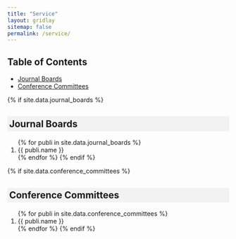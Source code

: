 ```yaml
---
title: "Service"
layout: gridlay
sitemap: false
permalink: /service/
---
```


## Table of Contents
- [Journal Boards](#boards)
- [Conference Committees](#committees)

{% if site.data.journal_boards %}
<h2 style="background-color: #f2f2f2; padding: 0.2em;"> Journal Boards </h2>
<a id="boards"></a>

<ol>
{% for publi in site.data.journal_boards %}
<li>
 {{ publi.name }}
</li>
{% endfor %}
{% endif %}
</ol>


{% if site.data.conference_committees %}
<h2 style="background-color: #f2f2f2; padding: 0.2em;"> Conference Committees </h2>
<a id="committees"></a>

<ol>
{% for publi in site.data.conference_committees %}
<li>
 {{ publi.name }}
</li>
{% endfor %}
{% endif %}
</ol>


